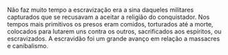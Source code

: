 ﻿Não faz muito tempo a escravização era a sina daqueles militares capturados que se recusavam a aceitar a religião do conquistador. Nos tempos mais primitivos os presos eram comidos, torturados até a morte, colocados para lutarem uns contra os outros, sacrificados aos espíritos, ou escravizados. A escravidão foi um grande avanço em relação a massacres e canibalismo.